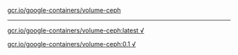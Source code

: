 [gcr.io/google-containers/volume-ceph](https://hub.docker.com/r/anjia0532/google-containers.volume-ceph/tags/) 

----
[gcr.io/google-containers/volume-ceph:latest √](https://hub.docker.com/r/anjia0532/google-containers.volume-ceph/tags/)

[gcr.io/google-containers/volume-ceph:0.1 √](https://hub.docker.com/r/anjia0532/google-containers.volume-ceph/tags/)

